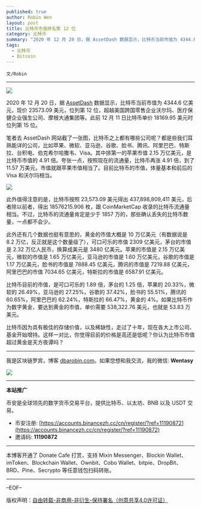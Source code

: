 ```yaml
---
published: true
author: Robin Wen
layout: post
title: 比特币市值排名第 12 位
category: 比特币
summary: "2020 年 12 月 20 日，据 AssetDash 数据显示，比特币当前市值为 4344.6 亿美元，现价 23573.09 美元，位列第 12 位，超越美国跨国零售企业沃尔玛、医疗保健企业强生公司、摩根大通集团等。此前 12 月 11 日比特币单价 18169.95 美元时位列第 15 位。比特币因为具有极佳的存储价值，以及稀缺性，走过了十年，现在各大上市公司、基金开始增持。这样一对比，你觉得目前的价格是高还是低呢？你认为比特币市值超过黄金是天方夜谭吗？"
tags:
  - 比特币
  - Bitcoin
---
```


`文/Robin`

***

![](https://cdn.dbarobin.com/1qzu1b5.png)

2020 年 12 月 20 日，据 [AssetDash](https://assetdash.com/) 数据显示，比特币当前市值为 4344.6 亿美元，现价 23573.09 美元，位列第 12 位，超越美国跨国零售企业沃尔玛、医疗保健企业强生公司、摩根大通集团等。此前 12 月 11 日比特币单价 18169.95 美元时位列第 15 位。

笔者去 AssetDash 网站截了一张图，比特币之上都有哪些公司呢？都是些我们耳熟能详的公司，比如苹果、微软、亚马逊、谷歌、脸书、腾讯、阿里巴巴、特斯拉、台积电、伯克希尔哈撒韦、Visa。其中排第一的苹果市值 2.15 万亿美元，是比特币市值的 4.91 倍。夸张一点，按照现在的流通量，比特币再涨 4.91 倍，到了 11.57 万美元，市值就跟苹果市值相当了。目前比特币的市值，体量基本和前后的 Visa 和沃尔玛相当。

![](https://cdn.dbarobin.com/ha3swmv.png)

此外值得注意的是，比特币按照 23,573.09 美元得出 437,898,809,411 美元，后者除以前者，得出 18576215.906 枚，跟 CoinMarketCap 收录的比特币流通量相当。不过，比特币的流通量肯定是少于 1857 万的，那些确认丢失的比特币数量，一点都不会少。

此外还有几个数据也挺有意思的，黄金的市值大概是 10 万亿美元（有数据说是 8.2 万亿，反正就是这个数量级了），可口可乐的市值 2309 亿美元，茅台的市值是 2.32 万亿人民币，换算成美元是 3480 亿美元。苹果的市值是 2.15 万亿美元，微软的市值是 1.65 万亿美元，亚马逊的市值是 1.60 万亿美元，谷歌的市值是 1.17 万亿美元，脸书的市值是 7888.45 亿美元，腾讯的市值是 7219.88 亿美元，阿里巴巴的市值 7034.65 亿美元，特斯拉的市值是 6587.91 亿美元。

比特币目前的市值，是可口可乐的 1.89 倍，茅台的 1.25 倍，苹果的 20.33%，微软的 26.49%，亚马逊的 27.25%，谷歌的 37.42%，脸书的 55.51%，腾讯的 60.65%，阿里巴巴的 62.24%，特斯拉的 66.47%，黄金的 4%。如果比特币作为数字黄金，要达到黄金的市值，单价需要 538,322.76 美元，也就是 53.83 万美元。

比特币因为具有极佳的存储价值，以及稀缺性，走过了十年，现在各大上市公司、基金开始增持。这样一对比，你觉得目前的价格是高还是低呢？你认为比特币市值超过黄金是天方夜谭吗？

***

我是区块链罗宾，博客 [dbarobin.com](https://dbarobin.com/)。如果您想和我交流，我的微信: **Wentasy**

![](https://cdn.dbarobin.com/v4yywe2.png)

***

**本站推广**

币安是全球领先的数字货币交易平台，提供比特币、以太坊、BNB 以及 USDT 交易。

* 币安注册: [https://accounts.binancezh.cc/cn/register/?ref=11190872](https://accounts.binancezh.cc/cn/register/?ref=11190872)
* 邀请码: **11190872**

***

本博客开通了 Donate Cafe 打赏，支持 Mixin Messenger、Blockin Wallet、imToken、Blockchain Wallet、Ownbit、Cobo Wallet、bitpie、DropBit、BRD、Pine、Secrypto 等任意钱包扫码转账。

<center>
    <div class="--donate-button"
         data-button-id="f8b9df0d-af9a-460d-8258-d3f435445075"
    ></div>
</center>

***

–EOF–

版权声明：[自由转载-非商用-非衍生-保持署名（创意共享4.0许可证）](http://creativecommons.org/licenses/by-nc-nd/4.0/deed.zh)